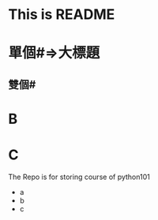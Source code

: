 This is README
=====

# 單個#=>大標題
## 雙個#

# B
# C



The Repo is for storing course of python101

* a
* b
* c

